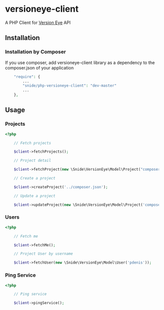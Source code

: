 versioneye-client
=================

A PHP Client for [Version Eye](https://www.versioneye.com/) API

## Installation

### Installation by Composer

If you use composer, add versioneye-client library as a dependency to the composer.json of your application

```php
    "require": {
        ...
        "snide/php-versioneye-client": "dev-master"
        ...
    },

```

## Usage

### Projects

```php
<?php

    // Fetch projects

    $client->fetchProjects();

    // Project detail

    $client->fetchProject(new \Snide\VersionEye\Model\Project("composer_pdenis_travinizer_1");

    // Create a project

    $client->createProject('../composer.json');

    // Update a project

    $client->updateProject(new \Snide\VersionEye\Model\Project('composer_snide_php_versioneye_client_1'), '../composer.json');

```

### Users

```php
<?php

    // Fetch me

    $client->fetchMe();

    // Project User by username

    $client->fetchUser(new \Snide\VersionEye\Model\User('pdenis'));

```



### Ping Service


```php
<?php

    // Ping service

    $client->pingService();

```
